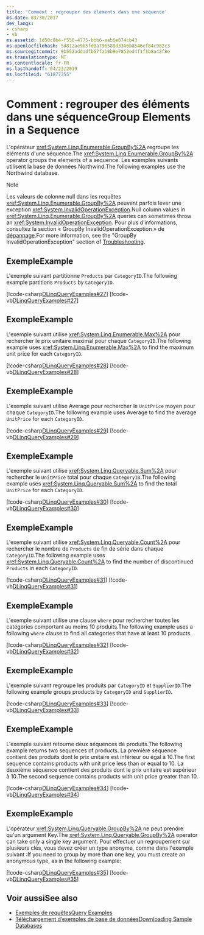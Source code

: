 ```yaml
---
title: 'Comment : regrouper des éléments dans une séquence'
ms.date: 03/30/2017
dev_langs:
- csharp
- vb
ms.assetid: 1d50c8b4-f550-4775-bbb6-eab6e874cb43
ms.openlocfilehash: 5d812ae9b5fd0a796588d3366b8546ef84c982c3
ms.sourcegitcommit: 9b552addadfb57fab0b9e7852ed4f1f1b8a42f8e
ms.translationtype: MT
ms.contentlocale: fr-FR
ms.lasthandoff: 04/23/2019
ms.locfileid: "61877355"
---
```

# <a name="group-elements-in-a-sequence"></a><span data-ttu-id="a394b-102">Comment : regrouper des éléments dans une séquence</span><span class="sxs-lookup"><span data-stu-id="a394b-102">Group Elements in a Sequence</span></span>
<span data-ttu-id="a394b-103">L'opérateur <xref:System.Linq.Enumerable.GroupBy%2A> regroupe les éléments d'une séquence.</span><span class="sxs-lookup"><span data-stu-id="a394b-103">The <xref:System.Linq.Enumerable.GroupBy%2A> operator groups the elements of a sequence.</span></span> <span data-ttu-id="a394b-104">Les exemples suivants utilisent la base de données Northwind.</span><span class="sxs-lookup"><span data-stu-id="a394b-104">The following examples use the Northwind database.</span></span>  
  
> [!NOTE]
>  <span data-ttu-id="a394b-105">Les valeurs de colonne null dans les requêtes <xref:System.Linq.Enumerable.GroupBy%2A> peuvent parfois lever une exception <xref:System.InvalidOperationException>.</span><span class="sxs-lookup"><span data-stu-id="a394b-105">Null column values in <xref:System.Linq.Enumerable.GroupBy%2A> queries can sometimes throw an <xref:System.InvalidOperationException>.</span></span> <span data-ttu-id="a394b-106">Pour plus d’informations, consultez la section « GroupBy InvalidOperationException » de [dépannage](../../../../../../docs/framework/data/adonet/sql/linq/troubleshooting.md).</span><span class="sxs-lookup"><span data-stu-id="a394b-106">For more information, see the "GroupBy InvalidOperationException" section of [Troubleshooting](../../../../../../docs/framework/data/adonet/sql/linq/troubleshooting.md).</span></span>  
  
## <a name="example"></a><span data-ttu-id="a394b-107">Exemple</span><span class="sxs-lookup"><span data-stu-id="a394b-107">Example</span></span>  
 <span data-ttu-id="a394b-108">L'exemple suivant partitionne `Products` par `CategoryID`.</span><span class="sxs-lookup"><span data-stu-id="a394b-108">The following example partitions `Products` by `CategoryID`.</span></span>  
  
 [!code-csharp[DLinqQueryExamples#27](../../../../../../samples/snippets/csharp/VS_Snippets_Data/DLinqQueryExamples/cs/Program.cs#27)]
 [!code-vb[DLinqQueryExamples#27](../../../../../../samples/snippets/visualbasic/VS_Snippets_Data/DLinqQueryExamples/vb/Module1.vb#27)]  
  
## <a name="example"></a><span data-ttu-id="a394b-109">Exemple</span><span class="sxs-lookup"><span data-stu-id="a394b-109">Example</span></span>  
 <span data-ttu-id="a394b-110">L'exemple suivant utilise <xref:System.Linq.Enumerable.Max%2A> pour rechercher le prix unitaire maximal pour chaque `CategoryID`.</span><span class="sxs-lookup"><span data-stu-id="a394b-110">The following example uses <xref:System.Linq.Enumerable.Max%2A> to find the maximum unit price for each `CategoryID`.</span></span>  
  
 [!code-csharp[DLinqQueryExamples#28](../../../../../../samples/snippets/csharp/VS_Snippets_Data/DLinqQueryExamples/cs/Program.cs#28)]
 [!code-vb[DLinqQueryExamples#28](../../../../../../samples/snippets/visualbasic/VS_Snippets_Data/DLinqQueryExamples/vb/Module1.vb#28)]  
  
## <a name="example"></a><span data-ttu-id="a394b-111">Exemple</span><span class="sxs-lookup"><span data-stu-id="a394b-111">Example</span></span>  
 <span data-ttu-id="a394b-112">L'exemple suivant utilise Average pour rechercher le `UnitPrice` moyen pour chaque `CategoryID`.</span><span class="sxs-lookup"><span data-stu-id="a394b-112">The following example uses Average to find the average `UnitPrice` for each `CategoryID`.</span></span>  
  
 [!code-csharp[DLinqQueryExamples#29](../../../../../../samples/snippets/csharp/VS_Snippets_Data/DLinqQueryExamples/cs/Program.cs#29)]
 [!code-vb[DLinqQueryExamples#29](../../../../../../samples/snippets/visualbasic/VS_Snippets_Data/DLinqQueryExamples/vb/Module1.vb#29)]  
  
## <a name="example"></a><span data-ttu-id="a394b-113">Exemple</span><span class="sxs-lookup"><span data-stu-id="a394b-113">Example</span></span>  
 <span data-ttu-id="a394b-114">L'exemple suivant utilise <xref:System.Linq.Queryable.Sum%2A> pour rechercher le `UnitPrice` total pour chaque `CategoryID`.</span><span class="sxs-lookup"><span data-stu-id="a394b-114">The following example uses <xref:System.Linq.Queryable.Sum%2A> to find the total `UnitPrice` for each `CategoryID`.</span></span>  
  
 [!code-csharp[DLinqQueryExamples#30](../../../../../../samples/snippets/csharp/VS_Snippets_Data/DLinqQueryExamples/cs/Program.cs#30)]
 [!code-vb[DLinqQueryExamples#30](../../../../../../samples/snippets/visualbasic/VS_Snippets_Data/DLinqQueryExamples/vb/Module1.vb#30)]  
  
## <a name="example"></a><span data-ttu-id="a394b-115">Exemple</span><span class="sxs-lookup"><span data-stu-id="a394b-115">Example</span></span>  
 <span data-ttu-id="a394b-116">L'exemple suivant utilise <xref:System.Linq.Queryable.Count%2A> pour rechercher le nombre de `Products` de fin de série dans chaque `CategoryID`.</span><span class="sxs-lookup"><span data-stu-id="a394b-116">The following example uses <xref:System.Linq.Queryable.Count%2A> to find the number of discontinued `Products` in each `CategoryID`.</span></span>  
  
 [!code-csharp[DLinqQueryExamples#31](../../../../../../samples/snippets/csharp/VS_Snippets_Data/DLinqQueryExamples/cs/Program.cs#31)]
 [!code-vb[DLinqQueryExamples#31](../../../../../../samples/snippets/visualbasic/VS_Snippets_Data/DLinqQueryExamples/vb/Module1.vb#31)]  
  
## <a name="example"></a><span data-ttu-id="a394b-117">Exemple</span><span class="sxs-lookup"><span data-stu-id="a394b-117">Example</span></span>  
 <span data-ttu-id="a394b-118">L'exemple suivant utilise une clause `where` pour rechercher toutes les catégories comportant au moins 10 produits.</span><span class="sxs-lookup"><span data-stu-id="a394b-118">The following example uses a following `where` clause to find all categories that have at least 10 products.</span></span>  
  
 [!code-csharp[DLinqQueryExamples#32](../../../../../../samples/snippets/csharp/VS_Snippets_Data/DLinqQueryExamples/cs/Program.cs#32)]
 [!code-vb[DLinqQueryExamples#32](../../../../../../samples/snippets/visualbasic/VS_Snippets_Data/DLinqQueryExamples/vb/Module1.vb#32)]  
  
## <a name="example"></a><span data-ttu-id="a394b-119">Exemple</span><span class="sxs-lookup"><span data-stu-id="a394b-119">Example</span></span>  
 <span data-ttu-id="a394b-120">L'exemple suivant regroupe les produits par `CategoryID` et `SupplierID`.</span><span class="sxs-lookup"><span data-stu-id="a394b-120">The following example groups products by `CategoryID` and `SupplierID`.</span></span>  
  
 [!code-csharp[DLinqQueryExamples#33](../../../../../../samples/snippets/csharp/VS_Snippets_Data/DLinqQueryExamples/cs/Program.cs#33)]
 [!code-vb[DLinqQueryExamples#33](../../../../../../samples/snippets/visualbasic/VS_Snippets_Data/DLinqQueryExamples/vb/Module1.vb#33)]  
  
## <a name="example"></a><span data-ttu-id="a394b-121">Exemple</span><span class="sxs-lookup"><span data-stu-id="a394b-121">Example</span></span>  
 <span data-ttu-id="a394b-122">L'exemple suivant retourne deux séquences de produits.</span><span class="sxs-lookup"><span data-stu-id="a394b-122">The following example returns two sequences of products.</span></span> <span data-ttu-id="a394b-123">La première séquence contient des produits dont le prix unitaire est inférieur ou égal à 10.</span><span class="sxs-lookup"><span data-stu-id="a394b-123">The first sequence contains products with unit price less than or equal to 10.</span></span> <span data-ttu-id="a394b-124">La deuxième séquence contient des produits dont le prix unitaire est supérieur à 10.</span><span class="sxs-lookup"><span data-stu-id="a394b-124">The second sequence contains products with unit price greater than 10.</span></span>  
  
 [!code-csharp[DLinqQueryExamples#34](../../../../../../samples/snippets/csharp/VS_Snippets_Data/DLinqQueryExamples/cs/Program.cs#34)]
 [!code-vb[DLinqQueryExamples#34](../../../../../../samples/snippets/visualbasic/VS_Snippets_Data/DLinqQueryExamples/vb/Module1.vb#34)]  
  
## <a name="example"></a><span data-ttu-id="a394b-125">Exemple</span><span class="sxs-lookup"><span data-stu-id="a394b-125">Example</span></span>  
 <span data-ttu-id="a394b-126">L'opérateur <xref:System.Linq.Queryable.GroupBy%2A> ne peut prendre qu'un argument Key.</span><span class="sxs-lookup"><span data-stu-id="a394b-126">The <xref:System.Linq.Queryable.GroupBy%2A> operator can take only a single key argument.</span></span> <span data-ttu-id="a394b-127">Pour effectuer un regroupement sur plusieurs clés, vous devez créer un type anonyme, comme dans l'exemple suivant :</span><span class="sxs-lookup"><span data-stu-id="a394b-127">If you need to group by more than one key, you must create an anonymous type, as in the following example:</span></span>  
  
 [!code-csharp[DLinqQueryExamples#35](../../../../../../samples/snippets/csharp/VS_Snippets_Data/DLinqQueryExamples/cs/Program.cs#35)]
 [!code-vb[DLinqQueryExamples#35](../../../../../../samples/snippets/visualbasic/VS_Snippets_Data/DLinqQueryExamples/vb/Module1.vb#35)]  
  
## <a name="see-also"></a><span data-ttu-id="a394b-128">Voir aussi</span><span class="sxs-lookup"><span data-stu-id="a394b-128">See also</span></span>

- [<span data-ttu-id="a394b-129">Exemples de requêtes</span><span class="sxs-lookup"><span data-stu-id="a394b-129">Query Examples</span></span>](../../../../../../docs/framework/data/adonet/sql/linq/query-examples.md)
- [<span data-ttu-id="a394b-130">Téléchargement d’exemples de base de données</span><span class="sxs-lookup"><span data-stu-id="a394b-130">Downloading Sample Databases</span></span>](../../../../../../docs/framework/data/adonet/sql/linq/downloading-sample-databases.md)
